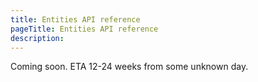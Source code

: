 ```yaml
---
title: Entities API reference
pageTitle: Entities API reference
description: 
---
```


Coming soon. ETA 12-24 weeks from some unknown day.

